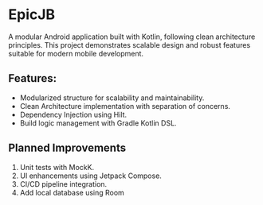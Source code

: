 # EpicJB
A modular Android application built with Kotlin, following clean architecture principles. This project demonstrates scalable design and robust features suitable for modern mobile development.

## Features:

- Modularized structure for scalability and maintainability.
- Clean Architecture implementation with separation of concerns.
- Dependency Injection using Hilt.
- Build logic management with Gradle Kotlin DSL.

## Planned Improvements

1. Unit tests with MockK.
2. UI enhancements using Jetpack Compose.
3. CI/CD pipeline integration.
4. Add local database using Room 
